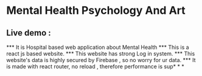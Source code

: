 # Mental Health Psychology And Art

## Live demo : 

*** It is Hospital based web application about Mental Health
*** This is a react js based website.
*** This website has strong Log in system.
*** This website's data is highly secured by Firebase , so no worry for ur data.
*** It is made with react router, no reload , therefore performance is sup* * *